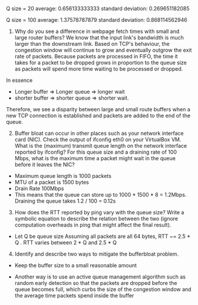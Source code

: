 Q size = 20
average: 0.656133333333
standard deviation: 0.269651182085

Q size = 100
average: 1.37578787879
standard deviation: 0.868114562946


1. Why do you see a difference in webpage fetch times with small and large router buffers?
We know that the input link's bandwidth is much larger than the downstream link. Based on TCP's behaviour, the congestion window will continue to 
grow and eventually outgrow the exit rate of packets.
Because packets are processed in FIFO, the time it takes for a packet to be dropped grows in proportion to the queue size as packets will spend more time waiting to be processed or dropped.

In essence
- Longer buffer => Longer queue => longer wait 
- shorter buffer => shorter queue => shorter wait.

Therefore, we see a disparity between large and small route buffers when a new TCP connection is established and packets are added to the end of the queue.

2. Buffer bloat can occur in other places such as your network interface card (NIC). Check the output of ifconfig eth0 on your VirtualBox VM. What is the (maximum) transmit queue length on the network interface reported by ifconfig? 
For this queue size and a draining rate of 100 Mbps, what is the maximum time a packet might wait in the queue before it leaves the NIC?

- Maximum queue length is 1000 packets
- MTU of a packet is 1500 bytes
- Drain Rate 100Mbps
- This means that the queue can store up to 1000 * 1500 * 8 = 1.2Mbps. Draining the queue takes 1.2 / 100 = 0.12s

3. How does the RTT reported by ping vary with the queue size? Write a symbolic equation to describe the relation between the two (ignore computation overheads in ping that might affect the final result).

- Let Q be queue size
Assuming all packets are all 64 bytes, RTT ~= 2.5 * Q . RTT varies between 2 * Q and 2.5 * Q

4. Identify and describe two ways to mitigate the bufferbloat problem.
- Keep the buffer size to a small reasonable amount

- Another way is to use an active queue management algorithm such as random early detection so that the packets are dropped before the queue becomes full, which curbs the size of the congestion window and the average time packets spend inside the buffer